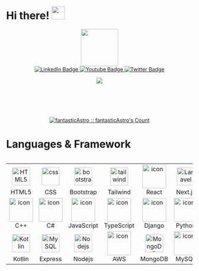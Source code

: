 <!--suppress HtmlDeprecatedAttribute -->

# Hi there! <img src="Assets/Hi.gif" width="35" />

<div id="header" align="center">
  <img
    src="https://media.giphy.com/media/M9gbBd9nbDrOTu1Mqx/giphy.gif"
    width="100"
  />
  <!--   <div id="badges">
    <a href="your-linkedin-URL">
      <img src="https://img.shields.io/badge/LinkedIn-blue?style=for-the-badge&logo=linkedin&logoColor=white" alt="LinkedIn Badge"/>
    </a>
    <a href="your-youtube-URL">
      <img src="https://img.shields.io/badge/YouTube-red?style=for-the-badge&logo=youtube&logoColor=white" alt="Youtube Badge"/>
    </a>
    <a href="your-twitter-URL">
      <img src="https://img.shields.io/badge/Twitter-blue?style=for-the-badge&logo=twitter&logoColor=white" alt="Twitter Badge"/>
    </a>
  </div> -->
  <div id="badges">
    <a href="mailto:jackcoopwilson@gmail.com">
      <img
        src="https://img.shields.io/badge/Google-blue?style=for-the-badge&logo=google&logoColor=white"
        alt="LinkedIn Badge"
      />
    </a>
    <!--     <a href="https://linkedin.com/in/chi-ho-chung-134b28286" target="_blank">
      <img src="https://img.shields.io/badge/Linkedin-blue?style=for-the-badge&logo=Linkedin&logoColor=white" alt="LinkedIn Badge"/>
    </a> -->
    <a href="https://join.skype.com/QJ4QH2lzTobV" target="_blank">
      <img
        src="https://img.shields.io/badge/Skype-red?style=for-the-badge&logo=skype&logoColor=white"
        alt="Youtube Badge"
      />
    </a>
    <a href="https://t.me/@sky7alon" target="_blank">
      <img
        src="https://img.shields.io/badge/Telegram-blue?style=for-the-badge&logo=telegram&logoColor=white"
        alt="Twitter Badge"
      />
    </a>
  </div>
</div>

<p align="center">
  <img
    style="text-align: center"
    src="https://readme-typing-svg.herokuapp.com?color=0d8eceF&size=30&center=true&vCenter=true&width=550&height=70&lines=I'm+a+Talented+Developer;+Lead+Machine+Learning+Engineer+🎲;+Loves+To+Build+Products+✨;+Data+Science+Mentor+⌛;+Open+Source+Contributor+✌;+Top+1%+in+GitHub+💡;+Building+Next+Gen+SaaS+🕵;+Project+Admin+and+Mentor+🤝;+Beta+Tester+and+Freelancer+⌚;"
  />
</p>

<h3 align="center" style="color: White">😄Visit Count😄</h3>
<br />
<p align="center">
  <a href="https://gist.github.com/fantasticAstro"
    ><img
      src="https://profile-counter.glitch.me/{fantasticAstro-Alexis}/count.svg"
      alt="fantasticAstro :: fantasticAstro's Count"
  /></a>
</p>

# Languages & Framework

<div style="display: flex; align-items: flex-start; align: center">
  <table align="center">
    <tr>
      <td align="center" width="96">
        <img
          src="https://skillicons.dev/icons?i=html"
          width="48"
          height="48"
          alt="HTML5"
          style="padding:8px;"
        />
        <br />HTML5
      </td>
      <td align="center" width="96">
        <img
          src="https://skillicons.dev/icons?i=css"
          width="48"
          height="48"
          alt="css"
          style="padding:8px;"
        />
        <br />CSS
      </td>
      <td align="center" width="96">
        <img
          src="https://skillicons.dev/icons?i=bootstrap"
          width="48"
          height="48"
          alt="bootstrap"
          style="padding: 8px"
        />
        <br />Bootstrap
      </td>
      <td align="center" width="96">
        <img
          src="https://skillicons.dev/icons?i=tailwind"
          width="48"
          height="48"
          alt="tailwind"
          style="padding: 8px"
        />
        <br />Tailwind
      </td>
      <td align="center" width="96">
        <img
          src="https://techstack-generator.vercel.app/react-icon.svg"
          alt="icon"
          width="64"
          height="64"
        />
        <br />React
      </td>
      <td align="center" width="96">
        <img
          src="https://skillicons.dev/icons?i=next"
          width="48"
          height="48"
          alt="Laravel"
          style="padding: 8px"
        />
        <br />Next.js
      </td>
      <td align="center" width="96">
        <img
          src="https://skillicons.dev/icons?i=angular"
          width="48"
          height="48"
          alt="Angular"
          style="padding: 8px"
        />
        <br />Angular
      </td>
      <td align="center" width="96">
        <img
          src="https://skillicons.dev/icons?i=vue"
          width="48"
          height="48"
          alt="Vue"
          style="padding: 8px"
        />
        <br />Vue
      </td>
      <td align="center" width="96">
        <img
          src="https://skillicons.dev/icons?i=sass"
          width="48"
          height="48"
          alt="Sass"
          style="padding: 8px"
        />
        <br />Sass
      </td>
    </tr>
    <tr>
      <td align="center" width="96">
        <img
          src="https://techstack-generator.vercel.app/cpp-icon.svg"
          alt="icon"
          width="64"
          height="64"
        />
        <br />C++
      </td>
      <td align="center" width="96">
        <img
          src="https://techstack-generator.vercel.app/csharp-icon.svg"
          alt="icon"
          width="64"
          height="64"
        />
        <br />C#
      </td>
      <td align="center" width="96">
        <img
          src="https://techstack-generator.vercel.app/js-icon.svg"
          alt="icon"
          width="64"
          height="64"
        />
        <br />JavaScript
      </td>
      <td align="center" width="96">
        <img
          src="https://techstack-generator.vercel.app/ts-icon.svg"
          alt="icon"
          width="64"
          height="64"
        />
        <br />TypeScript
      </td>
      <td align="center" width="96">
        <img
          src="https://techstack-generator.vercel.app/django-icon.svg"
          alt="icon"
          width="64"
          height="64"
        />
        <br />Django
      </td>
      <td align="center" width="96">
        <a href="#macropower-tech">
          <img
            src="https://techstack-generator.vercel.app/python-icon.svg"
            alt="icon"
            width="64"
            height="64"
          />
        </a>
        <br />Python
      </td>
      <td align="center" width="96">
        <img
          src="https://skillicons.dev/icons?i=php"
          width="48"
          height="48"
          alt="PHP"
          style="padding: 8px"
        />
        <br />PHP
      </td>
      <td align="center" width="96">
        <img
          src="https://skillicons.dev/icons?i=laravel"
          width="48"
          height="48"
          alt="Laravel"
          style="padding: 8px"
        />
        <br />Laravel
      </td>
      <td align="center" width="96">
        <img
          src="https://skillicons.dev/icons?i=jquery"
          width="48"
          height="48"
          alt="jQuery"
          style="padding: 8px"
        />
        <br />jQuery
      </td>
    </tr>
    <tr>
      <td align="center" width="96">
        <img
          src="https://skillicons.dev/icons?i=kotlin"
          width="48"
          height="48"
          alt="Kotlin"
          style="padding: 8px"
        />
        <br />Kotlin
      </td>
      <td align="center" width="96">
        <img
          src="https://skillicons.dev/icons?i=express"
          width="48"
          height="48"
          alt="MySQL"
          style="padding: 8px"
        />
        <br />Express
      </td>
      <td align="center" width="96">
        <img
          src="https://skillicons.dev/icons?i=nodejs"
          width="48"
          height="48"
          alt="Nodejs"
          style="padding: 8px"
        />
        <br />Nodejs
      </td>
      <td align="center" width="96">
        <img
          src="https://techstack-generator.vercel.app/aws-icon.svg"
          alt="icon"
          width="64"
          height="64"
        />
        <br />AWS
      </td>
      <td align="center" width="96">
        <img
          src="https://skillicons.dev/icons?i=mongodb"
          width="48"
          height="48"
          alt="MongoDB"
          style="padding: 8px"
        />
        <br />MongoDB
      </td>
      <td align="center" width="96">
        <img
          src="https://techstack-generator.vercel.app/mysql-icon.svg"
          alt="icon"
          width="64"
          height="64"
        />
        <br />MySQL
      </td>
      <td align="center" width="96">
        <img
          src="https://skillicons.dev/icons?i=postgres"
          width="48"
          height="48"
          alt="PostgreSQL"
          style="padding: 8px"
        />
        <br />PostgreSQL
      </td>
      <td align="center" width="96">
        <img
          src="https://techstack-generator.vercel.app/github-icon.svg"
          alt="icon"
          width="64"
          height="64"
        />
        <br />Github
      </td>
      <td align="center" width="96">
        <img
          src="https://user-images.githubusercontent.com/25181517/192108372-f71d70ac-7ae6-4c0d-8395-51d8870c2ef0.png"
          width="48"
          height="48"
          alt="Git"
          style="padding: 8px"
        />
        <br />Git
      </td>
    </tr>
  </table>
  <br /><br />
</div>
